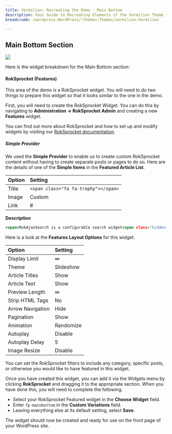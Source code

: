 ```yaml
---
title: Vermilion: Recreating the Demo - Main Bottom
description: Your Guide to Recreating Elements of the Vermilion Theme for WordPress
breadcrumb: /wordpress:WordPress/!themes:Themes/vermilion:Vermilion

---
```


Main Bottom Section
-----

![][demo]

Here is the widget breakdown for the Main Bottom section:

#### RokSprocket (Features)

This area of the demo is a RokSprocket widget. You will need to do two things to prepare this widget so that it looks similar to the one in the demo.

First, you will need to create the RokSprocket Widget. You can do this by navigating to **Administration -> RokSprocket Admin** and creating a new **Features** widget.

You can find out more about RokSprocket and how to set up and modify widgets by visiting our [RokSprocket documentation][roksprocket].

##### Simple Provider

We used the **Simple Provider** to enable us to create custom RokSprocket content without having to create separate posts or pages to do so. Here are the details of one of the **Simple Items** in the **Featured Article List**.

| Option      | Setting                              |
| :---------- | :----------                          |
| Title       | `<span class="fa fa-trophy"></span>` |
| Image       | Custom                               |
| Link        | #                                    |

**Description**

~~~ .html
<span>RokAjaxSearch is a configurable search widget<span class="hidden-tablet"> that uses AJAX to load results in real time via a styled, paged popup. It can be set to local or Google search, inclusive of Web, image, video and blog</span>.</span>
~~~

Here is a look at the **Features Layout Options** for this widget.

| Option           | Setting     |
| :----------      | :---------- |
| Display Limit    | ∞           |
| Theme            | Slideshow   |
| Article Titles   | Show        |
| Article Text     | Show        |
| Preview Length   | ∞           |
| Strip HTML Tags  | No          |
| Arrow Navigation | Hide        |
| Pagination       | Show        |
| Animation        | Randomize   |
| Autoplay         | Disable     |
| Autoplay Delay   | 5           |
| Image Resize     | Disable     |

You can set the RokSprocket filters to include any category, specific posts, or otherwise you would like to have featured in this widget.

Once you have created this widget, you can add it via the Widgets menu by clicking **RokSprocket** and dragging it to the appropriate section. When you have done this, you will need to complete the following.

* Select your RokSprocket Featured widget in the **Choose Widget** field.
* Enter `fp-mainbottom` in the **Custom Variations** field.
* Leaving everything else at its default setting, select **Save**.

The widget should now be created and ready for use on the front page of your WordPress site.

[demo]: assets/demo_8.jpeg
[roksprocket]: ../../plugins/roksprocket/
